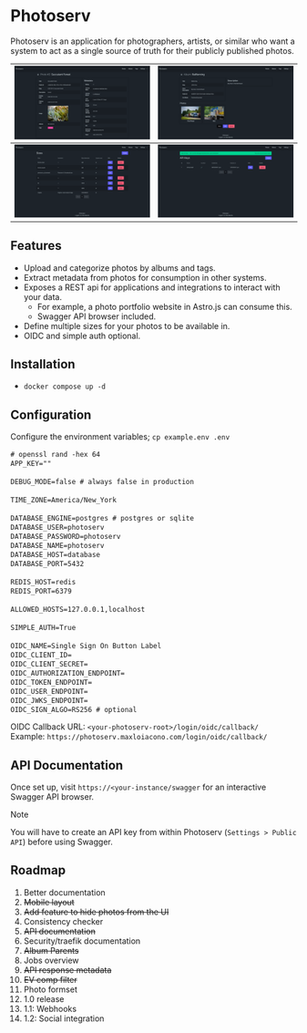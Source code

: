 # Photoserv

Photoserv is an application for photographers, artists, or similar who want a system to act as a single source of truth
for their publicly published photos.

| ![Photo detail](docs/screenshots/photo_detail.png) | ![Album detail](docs/screenshots/album_detail.png) |
| --- | --- |
| ![Size list](docs/screenshots/size_list.png) | ![API Key list](docs/screenshots/api_key_list.png) |

## Features

* Upload and categorize photos by albums and tags.
* Extract metadata from photos for consumption in other systems.
* Exposes a REST api for applications and integrations to interact with your data.
    * For example, a photo portfolio website in Astro.js can consume this.
    * Swagger API browser included.
* Define multiple sizes for your photos to be available in.
* OIDC and simple auth optional.

## Installation

* `docker compose up -d`

## Configuration

Configure the environment variables; `cp example.env .env`

```env
# openssl rand -hex 64
APP_KEY=""

DEBUG_MODE=false # always false in production

TIME_ZONE=America/New_York

DATABASE_ENGINE=postgres # postgres or sqlite
DATABASE_USER=photoserv
DATABASE_PASSWORD=photoserv
DATABASE_NAME=photoserv
DATABASE_HOST=database
DATABASE_PORT=5432

REDIS_HOST=redis
REDIS_PORT=6379

ALLOWED_HOSTS=127.0.0.1,localhost

SIMPLE_AUTH=True

OIDC_NAME=Single Sign On Button Label
OIDC_CLIENT_ID=
OIDC_CLIENT_SECRET=
OIDC_AUTHORIZATION_ENDPOINT=
OIDC_TOKEN_ENDPOINT=
OIDC_USER_ENDPOINT=
OIDC_JWKS_ENDPOINT=
OIDC_SIGN_ALGO=RS256 # optional
```

OIDC Callback URL: `<your-photoserv-root>/login/oidc/callback/`  
Example: `https://photoserv.maxloiacono.com/login/oidc/callback/`

## API Documentation

Once set up, visit `https://<your-instance/swagger` for an interactive Swagger API browser.

> [!NOTE]
> You will have to create an API key from within Photoserv (`Settings > Public API`) before
using Swagger.

## Roadmap

1. Better documentation
2. ~~Mobile layout~~
3. ~~Add feature to hide photos from the UI~~
4. Consistency checker
5. ~~API documentation~~
6. Security/traefik documentation
7. ~~Album Parents~~
8. Jobs overview
9. ~~API response metadata~~
10. ~~EV comp filter~~
11. Photo formset
12. 1.0 release
13. 1.1: Webhooks
14. 1.2: Social integration
